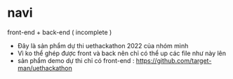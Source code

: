 # navi
front-end + back-end ( incomplete )

- Đây là sản phẩm dự thi uethackathon 2022 của nhóm mình
- Vì ko thể ghép được front và back nên chỉ có thể up các file như này lên 
- sản phẩm demo dự thi chỉ có front-end : https://github.com/target-man/uethackathon
